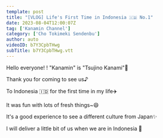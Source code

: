 ```yaml
---
template: post
title: "[VLOG] Life's First Time in Indonesia 🇮🇩 No.1"
date: 2023-08-04T12:00:07Z
tag: ['Kanamin Channel']
category: ['Cho Tokimeki Sendenbu']
author: auto 
videoID: b7Y3CpbTHwg
subTitle: b7Y3CpbTHwg.vtt
---
```

Hello everyone! !
"Kanamin" is "Tsujino Kanami"💙

Thank you for coming to see us♪


To Indonesia 🇮🇩 for the first time in my life✈️

It was fun with lots of fresh things~😄

It's a good experience to see a different culture from Japan✨

I will deliver a little bit of us when we are in Indonesia 💓
